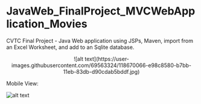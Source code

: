 # JavaWeb_FinalProject_MVCWebApplication_Movies
CVTC Final Project - Java Web application using JSPs, Maven, import from an Excel Worksheet, and add to an Sqlite database. 

<p align="center">
![alt text](https://user-images.githubusercontent.com/69563324/118670066-e98c8580-b7bb-11eb-83db-d90cdab5bddf.jpg)

Mobile View: 

![alt text](https://user-images.githubusercontent.com/69563324/118670097-eee9d000-b7bb-11eb-91a1-d3aaba3022af.jpg)
</p>
